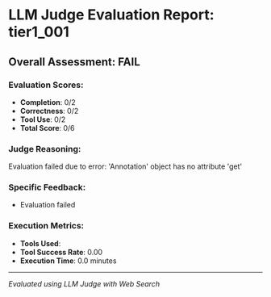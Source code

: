 # LLM Judge Evaluation Report: tier1_001

## Overall Assessment: FAIL

### Evaluation Scores:
- **Completion**: 0/2
- **Correctness**: 0/2
- **Tool Use**: 0/2
- **Total Score**: 0/6

### Judge Reasoning:
Evaluation failed due to error: 'Annotation' object has no attribute 'get'

### Specific Feedback:
- Evaluation failed

### Execution Metrics:
- **Tools Used**: 
- **Tool Success Rate**: 0.00
- **Execution Time**: 0.0 minutes

---
*Evaluated using LLM Judge with Web Search*
